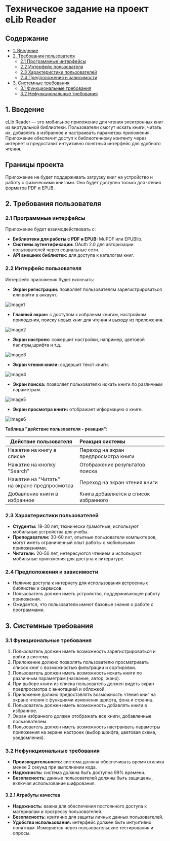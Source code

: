 # Техническое задание на проект eLib Reader

## Содержание

- [1. Введение](#1-введение)
- [2. Требования пользователя](#2-требования-пользователя)
    - [2.1 Программные интерфейсы](#21-программные-интерфейсы)
    - [2.2 Интерфейс пользователя](#22-интерфейс-пользователя)
    - [2.3 Характеристики пользователей](#23-характеристики-пользователей)
    - [2.4 Предположения и зависимости](#24-предположения-и-зависимости)
- [3. Системные требования](#3-системные-требования)
    - [3.1 Функциональные требования](#31-функциональные-требования)
    - [3.2 Нефункциональные требования](#32-нефункциональные-требования)

## 1. Введение

eLib Reader — это мобильное приложение для чтения электронных книг из виртуальной библиотеки. Пользователи смогут искать книги, читать их, добавлять
в избранное и настраивать параметры приложения. Приложение обеспечит доступ к библиотечному контенту через интернет и предоставит интуитивно понятный 
интерфейс для удобного чтения.

## Границы проекта
Приложение не будет поддерживать загрузку книг на устройство и работу с физическими книгами. Оно будет доступно только для чтения форматов PDF и EPUB.

## 2. Требования пользователя

### 2.1 Программные интерфейсы

Приложение будет взаимодействовать с:
- **Библиотеки для работы с PDF и EPUB:** MuPDF или EPUBlib.
- **Системы аутентификации:**  OAuth 2.0 для авторизации пользователей через социальные сети.
- **API внешних библиотек:** для доступа к каталогам книг.
### 2.2 Интерфейс пользователя

Интерфейс приложения будет включать:
- **Экран регистрации:** позволяет пользователям зарегистрироваться или войти в аккаунт.

![Image1](https://github.com/Maksentiu/eLibReader/blob/main/eLibReader/docs/macaps/LogInScrean.png)

- **Главный экран:** с доступом к избраным книгам, настройкам прилодения, поиску новых книг для чтения и выходу из приложения.

![Image2](https://github.com/Maksentiu/eLibReader/blob/main/eLibReader/docs/macaps/MainScrean.png)
- **Экран настроек:** сожершит настройки, например, цветовой палитры,шрифта и т.д..

![Image3](https://github.com/Maksentiu/eLibReader/blob/main/eLibReader/docs/macaps/SettingsScrean.png)
- **Экран чтения книги:** содершит текст книги.

![Image4](https://github.com/Maksentiu/eLibReader/blob/main/eLibReader/docs/macaps/ReaderScrean.png)
- **Экран поиска:** позволяет польхователю искать книги по различным параметрам.

![Image5](https://github.com/Maksentiu/eLibReader/blob/main/eLibReader/docs/macaps/SearchScrean.png)

- **Экран просмотра книги:** отображает игформацию о книге.

![Image6](https://github.com/Maksentiu/eLibReader/blob/main/eLibReader/docs/macaps/PreviewScrean.png)

**Таблица "действие пользователя - реакция":**

| Действие пользователя                            | Реакция системы                     |
|--------------------------------------------------|:------------------------------------|
| Нажатие на книгу в списке                        | Переход на экран предпросмотра книги|
| Нажатие на кнопку "Search"                       | Отображение результатов поиска      |
| Нажатие на "Читать" <br/>на экране предпросмотра | Переход на экран чтения книги   |
| Добавление книги в избранное                     | Книга добавляется в список избранного    |

### 2.3 Характеристики пользователей

- **Студенты:** 18-30 лет, технически грамотные, используют мобильные устройства для учебы.
- **Преподаватели:** 30-60 лет, опытные пользователи компьютеров, могут иметь ограниченный опыт работы с мобильными приложениями.
- **Читатели:** 20-50 лет, интересуются чтением и используют мобильные приложения для доступа к литературе.

### 2.4 Предположения и зависимости

- Наличие доступа к интернету для использования встроенных библиотек и сервисов.
- Пользователь должен иметь устройство, поддерживающее работу приложения.
- Ожидается, что пользователи имеют базовые знания о работе с программами.

## 3. Системные требования

### 3.1 Функциональные требования

1. Пользователь должен иметь возможность зарегистрироваться и войти в систему.
2. Приложение должно позволять пользователю просматривать список книг с возможностью фильтрации и сортировки.
3. Пользователь должен иметь возможность искать книги по различным параметрам (название, автор, жанр).
4. При выборе книги из списка пользователь должен видеть экран предпросмотра с аннотацией и обложкой.
5. Приложение должно предоставлять возможность чтения книг на экране чтения с функциями изменения шрифта, фона и страниц.
6. Пользователь должен иметь возможность добавлять книги в избранное.
7. Экран избранного должен отображать все книги, добавленные пользователем.
8. Пользователь должен иметь возможность настраивать параметры приложения на экране настроек (выбор шрифта, цветовая схема, уведомления).

### 3.2 Нефункциональные требования

- **Производительность:** система должна обеспечивать время отклика менее 2 секунд при выполнении кода.
- **Надежность:** система должна быть доступна 99% времени.
- **Безопасность:** данные пользователей должны быть защищены, включая использование шифрования.

#### 3.2.1 Атрибуты качества

- **Надежность:** важна для обеспечения постоянного доступа к материалам и прогрессу пользователей.
- **Безопасность:** критично для защиты личных данных пользователей.
- **Удобство использования:** интерфейс должен быть интуитивно понятным. Измеряется через пользовательские тестирования и опросы.
